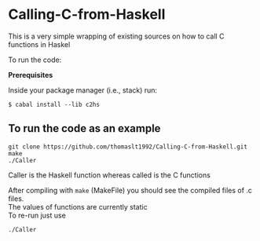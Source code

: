 # Calling-C-from-Haskell
This is a very simple wrapping of existing sources on how to call C functions in Haskel

To run the code:

<b>Prerequisites</b>

Inside your package manager (i.e., stack) run:

```
$ cabal install --lib c2hs
```

## To run the code as an example
``` 
git clone https://github.com/thomaslt1992/Calling-C-from-Haskell.git
make 
./Caller
```

<p> Caller is the Haskell function whereas called is the C functions </p>

After compiling with ```make``` (MakeFile) you should see the compiled files of .c files. <br />
The values of functions are currently static <br />
To re-run just use 
```
./Caller
```

